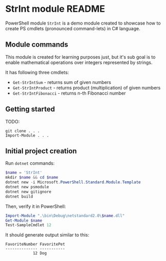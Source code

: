 
# StrInt module README

PowerShell module `StrInt` is a demo module created to showcase how to create PS cmdlets (pronounced command-lets) in C# language.

## Module commands

This module is created for learning purposes just, but it's sub goal is to enable mathematical operations over integers represented by strings.

It has following three cmdlets:
- `Get-StrIntSum` - returns sum of given numbers
- `Get-StrIntProduct` - returns product (multiplication) of given numbers
- `Get-StrIntFibonacci` - returns n-th Fibonacci number

## Getting started

TODO:

```
git clone . . .
Import-Module . . .
```

## Initial project creation

Run `dotnet` commands:

```PowerShell
$name = 'StrInt'
mkdir $name && cd $name
dotnet new -i Microsoft.PowerShell.Standard.Module.Template
dotnet new psmodule
dotnet new gitignore
dotnet build
```

Then, verify it in PowerShell:
```powershell
Import-Module ".\bin\Debug\netstandard2.0\$name.dll"
Get-Module $name
Test-SampleCmdlet 12
```

It should generate output similar to this:
```
FavoriteNumber FavoritePet
-------------- -----------
            12 Dog
```
